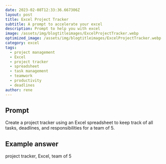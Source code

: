 ```yaml
---
date: 2023-02-08T12:33:36.667306Z
layout: post
title: Excel Project Tracker
subtitle: A prompt to accelerate your excel
description: Prompt to help you with excel 
image: /assets/img/blogtitleimages/ExcelProjectTracker.webp
optimized_image: /assets/img/blogtitleimages/ExcelProjectTracker.webp
category: excel
tags:
  - project management
  - Excel
  - project tracker
  - spreadsheet
  - task management
  - teamwork
  - productivity
  - deadlines
author: rene
---
```


## Prompt

  <div class='promptinnerdivtop'>
    <div class='prompttextdiv'>
    <p>Create a project tracker using an Excel spreadsheet to keep track of all tasks, deadlines, and responsibilities for a team of 5.</p>
    </div>
  </div>


## Example answer
  <div class='promptinnerdivbottom' >
    <div class='prompttextdiv'>
    <p>project tracker, Excel, team of 5</p>
    </div>
  </div>
